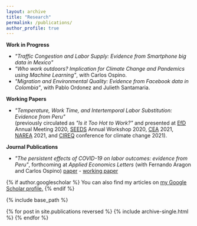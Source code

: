 ```yaml
---
layout: archive
title: "Research"
permalink: /publications/
author_profile: true
---
```



**Work in Progress**

* _"Traffic Congestion and Labor Supply: Evidence from Smartphone big data in Mexico"_
* _"Who work outdoors? Implication for Climate Change and Pandemics using Machine Learning"_, with Carlos Ospino.
* _"Migration and Environmental Quality: Evidence from Facebook data in Colombia"_, with Pablo Ordonez and Julieth Santamaria.


**Working Papers**

* _"Temperature, Work Time, and Intertemporal Labor Substitution: Evidence from Peru"_ <br />
    (previously circulated as _"Is it Too Hot to Work?"_ and presented at [EfD](https://efdinitiative.org/) Annual Meeting 2020, [SEEDS](http://www.sustainability-seeds.org/) Annual Workshop 2020, [CEA](https://www.economics.ca/cpages/home) 2021, [NAREA](http://www.narea.org/) 2021, and [CIREQ](https://www.cireqmontreal.com/) conference for climate change 2021).


**Journal Publications**
* _"The persistent effects of COVID-19 on labor outcomes: evidence from Peru"_, forthcoming at _Applied Economics Letters_ (with Fernando Aragon and Carlos Ospino) [paper](https://www.tandfonline.com/eprint/ZEJY7UNFNQAUNRV9ABH9/full?target=10.1080/13504851.2022.2036319) - [working paper](https://ideas.repec.org/p/sfu/sfudps/dp21-10.html) <br />
<!--     (presented at [UNU-WIDER](https://www.wider.unu.edu/event/covid-19-and-development-effects-and-new-realities-global-south) Development Conference 2021) -->
    
    
{% if author.googlescholar %}
  You can also find my articles on <u><a href="{{author.googlescholar}}">my Google Scholar profile</a>.</u>
{% endif %}

{% include base_path %}

{% for post in site.publications reversed %}
  {% include archive-single.html %}
{% endfor %}
